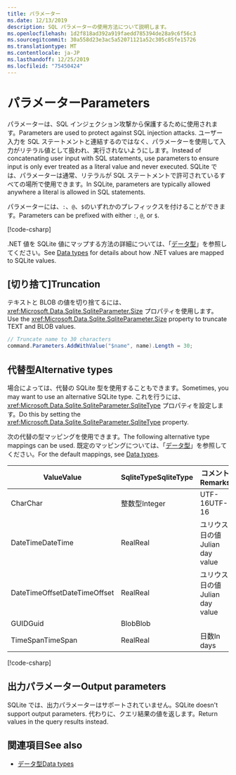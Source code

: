 ```yaml
---
title: パラメーター
ms.date: 12/13/2019
description: SQL パラメーターの使用方法について説明します。
ms.openlocfilehash: 1d2f818ad392a919faedd785394de28a9c6f56c3
ms.sourcegitcommit: 30a558d23e3ac5a52071121a52c305c85fe15726
ms.translationtype: MT
ms.contentlocale: ja-JP
ms.lasthandoff: 12/25/2019
ms.locfileid: "75450424"
---
```

# <a name="parameters"></a><span data-ttu-id="4727f-103">パラメーター</span><span class="sxs-lookup"><span data-stu-id="4727f-103">Parameters</span></span>

<span data-ttu-id="4727f-104">パラメーターは、SQL インジェクション攻撃から保護するために使用されます。</span><span class="sxs-lookup"><span data-stu-id="4727f-104">Parameters are used to protect against SQL injection attacks.</span></span> <span data-ttu-id="4727f-105">ユーザー入力を SQL ステートメントと連結するのではなく、パラメーターを使用して入力がリテラル値として扱われ、実行されないようにします。</span><span class="sxs-lookup"><span data-stu-id="4727f-105">Instead of concatenating user input with SQL statements, use parameters to ensure input is only ever treated as a literal value and never executed.</span></span> <span data-ttu-id="4727f-106">SQLite では、パラメーターは通常、リテラルが SQL ステートメントで許可されているすべての場所で使用できます。</span><span class="sxs-lookup"><span data-stu-id="4727f-106">In SQLite, parameters are typically allowed anywhere a literal is allowed in SQL statements.</span></span>

<span data-ttu-id="4727f-107">パラメーターには、`:`、`@`、`$`のいずれかのプレフィックスを付けることができます。</span><span class="sxs-lookup"><span data-stu-id="4727f-107">Parameters can be prefixed with either `:`, `@`, or `$`.</span></span>

[!code-csharp[](../../../../samples/snippets/standard/data/sqlite/HelloWorldSample/Program.cs?name=snippet_Parameter)]

<span data-ttu-id="4727f-108">.NET 値を SQLite 値にマップする方法の詳細については、「[データ型](types.md)」を参照してください。</span><span class="sxs-lookup"><span data-stu-id="4727f-108">See [Data types](types.md) for details about how .NET values are mapped to SQLite values.</span></span>

## <a name="truncation"></a><span data-ttu-id="4727f-109">[切り捨て]</span><span class="sxs-lookup"><span data-stu-id="4727f-109">Truncation</span></span>

<span data-ttu-id="4727f-110">テキストと BLOB の値を切り捨てるには、<xref:Microsoft.Data.Sqlite.SqliteParameter.Size> プロパティを使用します。</span><span class="sxs-lookup"><span data-stu-id="4727f-110">Use the <xref:Microsoft.Data.Sqlite.SqliteParameter.Size> property to truncate TEXT and BLOB values.</span></span>

```csharp
// Truncate name to 30 characters
command.Parameters.AddWithValue("$name", name).Length = 30;
```

## <a name="alternative-types"></a><span data-ttu-id="4727f-111">代替型</span><span class="sxs-lookup"><span data-stu-id="4727f-111">Alternative types</span></span>

<span data-ttu-id="4727f-112">場合によっては、代替の SQLite 型を使用することもできます。</span><span class="sxs-lookup"><span data-stu-id="4727f-112">Sometimes, you may want to use an alternative SQLite type.</span></span> <span data-ttu-id="4727f-113">これを行うには、<xref:Microsoft.Data.Sqlite.SqliteParameter.SqliteType> プロパティを設定します。</span><span class="sxs-lookup"><span data-stu-id="4727f-113">Do this by setting the <xref:Microsoft.Data.Sqlite.SqliteParameter.SqliteType> property.</span></span>

<span data-ttu-id="4727f-114">次の代替の型マッピングを使用できます。</span><span class="sxs-lookup"><span data-stu-id="4727f-114">The following alternative type mappings can be used.</span></span> <span data-ttu-id="4727f-115">既定のマッピングについては、「[データ型](types.md)」を参照してください。</span><span class="sxs-lookup"><span data-stu-id="4727f-115">For the default mappings, see [Data types](types.md).</span></span>

| <span data-ttu-id="4727f-116">Value</span><span class="sxs-lookup"><span data-stu-id="4727f-116">Value</span></span>          | <span data-ttu-id="4727f-117">SqliteType</span><span class="sxs-lookup"><span data-stu-id="4727f-117">SqliteType</span></span> | <span data-ttu-id="4727f-118">コメント</span><span class="sxs-lookup"><span data-stu-id="4727f-118">Remarks</span></span>          |
| -------------- | ---------- | ---------------- |
| <span data-ttu-id="4727f-119">Char</span><span class="sxs-lookup"><span data-stu-id="4727f-119">Char</span></span>           | <span data-ttu-id="4727f-120">整数型</span><span class="sxs-lookup"><span data-stu-id="4727f-120">Integer</span></span>    | <span data-ttu-id="4727f-121">UTF-16</span><span class="sxs-lookup"><span data-stu-id="4727f-121">UTF-16</span></span>           |
| <span data-ttu-id="4727f-122">DateTime</span><span class="sxs-lookup"><span data-stu-id="4727f-122">DateTime</span></span>       | <span data-ttu-id="4727f-123">Real</span><span class="sxs-lookup"><span data-stu-id="4727f-123">Real</span></span>       | <span data-ttu-id="4727f-124">ユリウス日の値</span><span class="sxs-lookup"><span data-stu-id="4727f-124">Julian day value</span></span> |
| <span data-ttu-id="4727f-125">DateTimeOffset</span><span class="sxs-lookup"><span data-stu-id="4727f-125">DateTimeOffset</span></span> | <span data-ttu-id="4727f-126">Real</span><span class="sxs-lookup"><span data-stu-id="4727f-126">Real</span></span>       | <span data-ttu-id="4727f-127">ユリウス日の値</span><span class="sxs-lookup"><span data-stu-id="4727f-127">Julian day value</span></span> |
| <span data-ttu-id="4727f-128">GUID</span><span class="sxs-lookup"><span data-stu-id="4727f-128">Guid</span></span>           | <span data-ttu-id="4727f-129">Blob</span><span class="sxs-lookup"><span data-stu-id="4727f-129">Blob</span></span>       |                  |
| <span data-ttu-id="4727f-130">TimeSpan</span><span class="sxs-lookup"><span data-stu-id="4727f-130">TimeSpan</span></span>       | <span data-ttu-id="4727f-131">Real</span><span class="sxs-lookup"><span data-stu-id="4727f-131">Real</span></span>       | <span data-ttu-id="4727f-132">日数</span><span class="sxs-lookup"><span data-stu-id="4727f-132">In days</span></span>          |

[!code-csharp[](../../../../samples/snippets/standard/data/sqlite/DateAndTimeSample/Program.cs?name=snippet_SqliteType)]

## <a name="output-parameters"></a><span data-ttu-id="4727f-133">出力パラメーター</span><span class="sxs-lookup"><span data-stu-id="4727f-133">Output parameters</span></span>

<span data-ttu-id="4727f-134">SQLite では、出力パラメーターはサポートされていません。</span><span class="sxs-lookup"><span data-stu-id="4727f-134">SQLite doesn't support output parameters.</span></span> <span data-ttu-id="4727f-135">代わりに、クエリ結果の値を返します。</span><span class="sxs-lookup"><span data-stu-id="4727f-135">Return values in the query results instead.</span></span>

## <a name="see-also"></a><span data-ttu-id="4727f-136">関連項目</span><span class="sxs-lookup"><span data-stu-id="4727f-136">See also</span></span>

* [<span data-ttu-id="4727f-137">データ型</span><span class="sxs-lookup"><span data-stu-id="4727f-137">Data types</span></span>](types.md)
